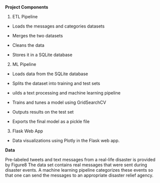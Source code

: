 
**Project Components**

1. ETL Pipeline

 - Loads the messages and categories datasets

 - Merges the two datasets

 - Cleans the data

 - Stores it in a SQLite database

2. ML Pipeline

 - Loads data from the SQLite database

 - Splits the dataset into training and test sets

 - uilds a text processing and machine learning pipeline

 - Trains and tunes a model using GridSearchCV

 - Outputs results on the test set

 - Exports the final model as a pickle file

3. Flask Web App

 - Data visualizations using Plotly in the Flask web app. 


**Data**

Pre-labeled tweets and text messages from a real-life disaster is provided by Figure8
The data set contains real messages that were sent during disaster events. A machine learning pipeline categorizes these events so that one can send the messages to an appropriate disaster relief agency.
 

